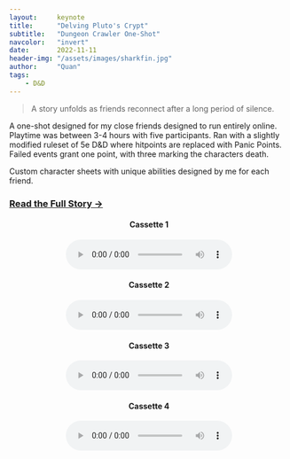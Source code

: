 ```yaml
---
layout:     keynote
title:      "Delving Pluto's Crypt"
subtitle:   "Dungeon Crawler One-Shot"
navcolor:   "invert"
date:       2022-11-11
header-img: "/assets/images/sharkfin.jpg"
author:     "Quan"
tags:
    - D&D
---
```


> A story unfolds as friends reconnect after a long period of silence.

A one-shot designed for my close friends designed to run entirely online. Playtime was between 3-4 hours with five participants. Ran with a slightly modified ruleset of 5e D&D where hitpoints are replaced with Panic Points. Failed events grant one point, with three marking the characters death.

Custom character sheets with unique abilities designed by me for each friend.

### [Read the Full Story →](https://docs.google.com/document/d/1JvL8ct6zylD3_QLy7GVMXUazlpboCU2eGJQ219yimQc/edit?tab=t.0) <!-- Link to full story -->

<div style="text-align: center;">
   <h4>Cassette 1</h4>
   <audio controls>
       <source src="/assets/images/cassette1.mp3" type="audio/mpeg">
       Your browser does not support the audio element.
   </audio>
</div>

<div style="text-align: center;">
   <h4>Cassette 2</h4>
   <audio controls>
       <source src="/assets/images/cassette2.mp3" type="audio/mpeg">
       Your browser does not support the audio element.
   </audio>
</div>

<div style="text-align: center;">
   <h4>Cassette 3</h4>
   <audio controls>
       <source src="/assets/images/cassette3.mp3" type="audio/mpeg">
       Your browser does not support the audio element.
   </audio>
</div>

<div style="text-align: center;">
   <h4>Cassette 4</h4>
   <audio controls>
       <source src="/assets/images/cassette4.mp3" type="audio/mpeg">
       Your browser does not support the audio element.
   </audio>
</div>